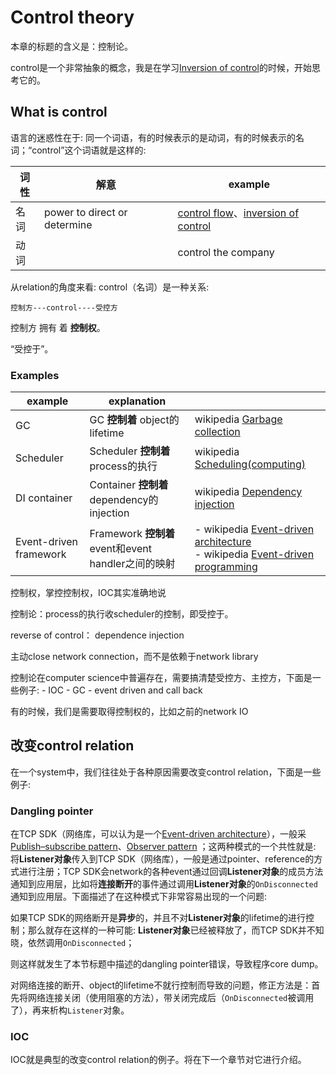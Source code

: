 # Control theory

本章的标题的含义是：控制论。

control是一个非常抽象的概念，我是在学习[Inversion of control](https://en.wikipedia.org/wiki/Inversion_of_control)的时候，开始思考它的。

## What is control

语言的迷惑性在于: 同一个词语，有的时候表示的是动词，有的时候表示的名词；“control”这个词语就是这样的:

| 词性 | 解意                         | example                                                      |
| ---- | ---------------------------- | ------------------------------------------------------------ |
| 名词 | power to direct or determine | [control flow](https://en.wikipedia.org/wiki/Control_flow)、[inversion of control](https://en.wikipedia.org/wiki/Inversion_of_control) |
| 动词 |                              | control the company                                          |

从relation的角度来看: control（名词）是一种关系:

```
控制方---control----受控方
```



控制方 拥有 着 **控制权**。

“受控于”。

### Examples

| example                | explanation                                         |                                                              |
| ---------------------- | --------------------------------------------------- | ------------------------------------------------------------ |
| GC                     | GC **控制着** object的lifetime                      | wikipedia [Garbage collection](https://en.wikipedia.org/wiki/Garbage_collection_(computer_science)) |
| Scheduler              | Scheduler **控制着** process的执行                  | wikipedia [Scheduling(computing)](https://en.wikipedia.org/wiki/Scheduling_(computing)) |
| DI container           | Container **控制着** dependency的injection          | wikipedia [Dependency injection](https://en.wikipedia.org/wiki/Dependency_injection) |
| Event-driven framework | Framework **控制着** event和event handler之间的映射 | - wikipedia [Event-driven architecture](https://en.wikipedia.org/wiki/Event-driven_architecture) <br>- wikipedia [Event-driven programming](https://en.wikipedia.org/wiki/Event-driven_programming) |



控制权，掌控控制权，IOC其实准确地说

控制论：process的执行收scheduler的控制，即受控于。

reverse of control： dependence injection

主动close network connection，而不是依赖于network library

控制论在computer science中普遍存在，需要搞清楚受控方、主控方，下面是一些例子:
\- IOC
\- GC
\- event driven and call back

有的时候，我们是需要取得控制权的，比如之前的network IO



## 改变control relation

在一个system中，我们往往处于各种原因需要改变control relation，下面是一些例子: 

### Dangling pointer

在TCP SDK（网络库，可以认为是一个[Event-driven architecture](https://en.wikipedia.org/wiki/Event-driven_architecture)），一般采 [Publish–subscribe pattern](https://en.wikipedia.org/wiki/Publish%E2%80%93subscribe_pattern)、[Observer pattern](https://en.wikipedia.org/wiki/Observer_pattern) ；这两种模式的一个共性就是: 将**Listener对象**传入到TCP SDK（网络库），一般是通过pointer、reference的方式进行注册；TCP SDK会network的各种event通过回调**Listener对象**的成员方法通知到应用层，比如将**连接断开**的事件通过调用**Listener对象**的`OnDisconnected`通知到应用层。下面描述了在这种模式下非常容易出现的一个问题:

如果TCP SDK的网络断开是**异步**的，并且不对**Listener对象**的lifetime的进行控制；那么就存在这样的一种可能: **Listener对象**已经被释放了，而TCP SDK并不知晓，依然调用`OnDisconnected`；

则这样就发生了本节标题中描述的dangling pointer错误，导致程序core dump。

对网络连接的断开、object的lifetime不就行控制而导致的问题，修正方法是：首先将网络连接关闭（使用阻塞的方法），带关闭完成后（`OnDisconnected`被调用了），再来析构`Listener`对象。



### IOC

IOC就是典型的改变control relation的例子。将在下一个章节对它进行介绍。